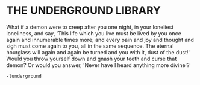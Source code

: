 # THE UNDERGROUND LIBRARY


What if a demon were to creep after you one night, in your loneliest loneliness, and say, 'This life which you live must be lived by you once again and innumerable times more; and every pain and joy and thought and sigh must come again to you, all in the same sequence. The eternal hourglass will again and again be turned and you with it, dust of the dust!' Would you throw yourself down and gnash your teeth and curse that demon? Or would you answer, 'Never have I heard anything more divine'?

`-lunderground`
